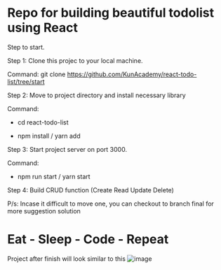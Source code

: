 # Repo for building beautiful todolist using React
Step to start.

Step 1: Clone this projec to your local machine.

Command: git clone https://github.com/KunAcademy/react-todo-list/tree/start

Step 2: Move to project directory and install necessary library

Command: 
  - cd react-todo-list

  - npm install / yarn add

Step 3: Start project server on port 3000.

Command: 
  - npm run start / yarn start

Step 4: Build CRUD function (Create Read Update Delete) 

P/s: Incase it difficult to move one, you can checkout to branch final for more suggestion solution
# Eat - Sleep - Code - Repeat

Project after finish will look similar to this
![image](https://user-images.githubusercontent.com/56016006/197488969-a1c6ac67-36cc-411b-b30c-1efc12242c53.png)
